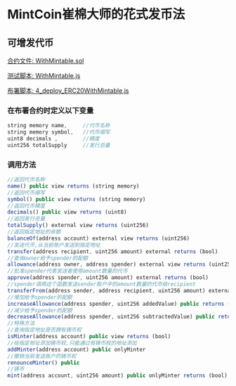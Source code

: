 # MintCoin崔棉大师的花式发币法

## 可增发代币

[合约文件: WithMintable.sol](https://github.com/Fankouzu/MintCoin/blob/master/contracts/ERC20/ERC20WithMintable.sol)

[测试脚本: WithMintable.js](https://github.com/Fankouzu/MintCoin/blob/master/test/ERC20/ERC20WithMintable.js)

[布署脚本: 4_deploy_ERC20WithMintable.js](https://github.com/Fankouzu/MintCoin/blob/master/migrations/4_deploy_ERC20WithMintable.js)

### 在布署合约时定义以下变量
```javascript
string memory name,     //代币名称
string memory symbol,   //代币缩写
uint8 decimals ,        //精度
uint256 totalSupply     //发行总量
```
### 调用方法
```javascript
//返回代币名称
name() public view returns (string memory)
//返回代币缩写
symbol() public view returns (string memory)
//返回代币精度
decimals() public view returns (uint8)
//返回发行总量
totalSupply() external view returns (uint256)
//返回指定地址的余额
balanceOf(address account) external view returns (uint256)
//发送代币,从当前账户发送到指定地址
transfer(address recipient, uint256 amount) external returns (bool)
//查询owner给予spender的配额
allowance(address owner, address spender) external view returns (uint256)
//批准spender代表发送者使用amount数量的代币
approve(address spender, uint256 amount) external returns (bool)
//spender调用这个函数发送sender账户中的amount数量的代币给recipient
transferFrom(address sender, address recipient, uint256 amount) external returns (bool)
//增加给予spender的配额
increaseAllowance(address spender, uint256 addedValue) public returns (bool)
//减少给予spender的配额
decreaseAllowance(address spender, uint256 subtractedValue) public returns (bool)
//特殊方法
//查询指定地址是否拥有铸币权
isMinter(address account) public view returns (bool)   
//给指定地址添加铸币权,只能通过有铸币权的地址添加
addMinter(address account) public onlyMinter          
//撤销当前发送账户的铸币权 
renounceMinter() public               
//铸币                 
mint(address account, uint256 amount) public onlyMinter returns (bool) 
```
